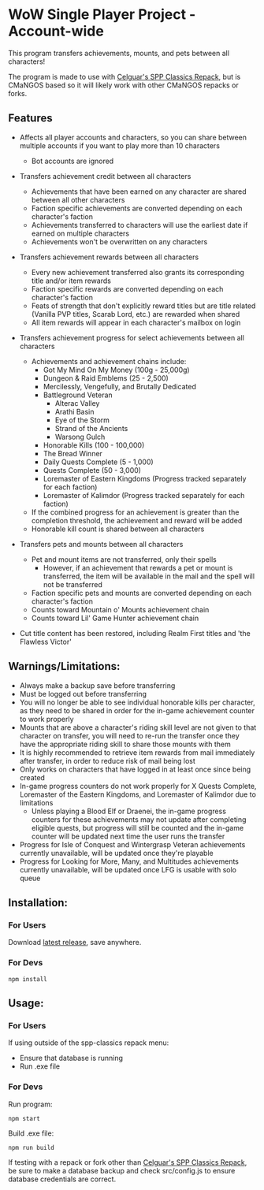 # WoW Single Player Project - Account-wide
This program transfers achievements, mounts, and pets between all characters!

The program is made to use with [Celguar's SPP Classics Repack](https://github.com/celguar/spp-classics-cmangos), but is CMaNGOS based so it will likely work with other CMaNGOS repacks or forks.

## Features 
- Affects all player accounts and characters, so you can share between multiple accounts if you want to play more than 10 characters
  - Bot accounts are ignored
  
- Transfers achievement credit between all characters
  - Achievements that have been earned on any character are shared between all other characters
  - Faction specific achievements are converted depending on each character's faction
  - Achievements transferred to characters will use the earliest date if earned on multiple characters
  - Achievements won't be overwritten on any characters

- Transfers achievement rewards between all characters
  - Every new achievement transferred also grants its corresponding title and/or item rewards
  - Faction specific rewards are converted depending on each character's faction
  - Feats of strength that don't explicitly reward titles but are title related (Vanilla PVP titles, Scarab Lord, etc.) are rewarded when shared
  - All item rewards will appear in each character's mailbox on login 

- Transfers achievement progress for select achievements between all characters
  - Achievements and achievement chains include:
    - Got My Mind On My Money (100g - 25,000g)
    - Dungeon & Raid Emblems (25 - 2,500)
    - Mercilessly, Vengefully, and Brutally Dedicated
    - Battleground Veteran
      - Alterac Valley
      - Arathi Basin
      - Eye of the Storm
      - Strand of the Ancients
      - Warsong Gulch
    - Honorable Kills (100 - 100,000)
    - The Bread Winner
    - Daily Quests Complete (5 - 1,000)
    - Quests Complete (50 - 3,000)
    - Loremaster of Eastern Kingdoms (Progress tracked separately for each faction)
    - Loremaster of Kalimdor (Progress tracked separately for each faction)
  - If the combined progress for an achievement is greater than the completion threshold, the achievement and reward will be added
  - Honorable kill count is shared between all characters
  
- Transfers pets and mounts between all characters
  - Pet and mount items are not transferred, only their spells
    - However, if an achievement that rewards a pet or mount is transferred, the item will be available in the mail and the spell will not be transferred
  - Faction specific pets and mounts are converted depending on each character's faction
  - Counts toward Mountain o' Mounts achievement chain
  - Counts toward Lil' Game Hunter achievement chain
  
- Cut title content has been restored, including Realm First titles and 'the Flawless Victor'

## Warnings/Limitations:
  - Always make a backup save before transferring
  - Must be logged out before transferring
  - You will no longer be able to see individual honorable kills per character, as they need to be shared in order for the in-game achievement counter to work properly
  - Mounts that are above a character's riding skill level are not given to that character on transfer, you will need to re-run the transfer once they have the appropriate riding skill to share those mounts with them
  - It is highly recommended to retrieve item rewards from mail immediately after transfer, in order to reduce risk of mail being lost
  - Only works on characters that have logged in at least once since being created
  - In-game progress counters do not work properly for X Quests Complete, Loremaster of the Eastern Kingdoms, and Loremaster of Kalimdor due to limitations
    - Unless playing a Blood Elf or Draenei, the in-game progress counters for these achievements may not update after completing eligible quests, but progress will still be counted and the in-game counter will be updated next time the user runs the transfer
  - Progress for Isle of Conquest and Wintergrasp Veteran achievements currently unavailable, will be updated once they're playable
  - Progress for Looking for More, Many, and Multitudes achievements currently unavailable, will be updated once LFG is usable with solo queue

## Installation:
### For Users
Download [latest release](https://github.com/akaClay/spp-achievements/releases), save anywhere.
  
### For Devs
```
npm install
```

## Usage:
### For Users
If using outside of the spp-classics repack menu:
- Ensure that database is running
- Run .exe file
    
### For Devs
Run program:
```
npm start
```
  
Build .exe file:
```
npm run build
```

If testing with a repack or fork other than [Celguar's SPP Classics Repack](https://github.com/celguar/spp-classics-cmangos), be sure to make a database backup and check src/config.js to ensure database credentials are correct.
